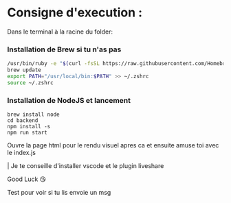 # Consigne d'execution :

Dans le terminal à la racine du folder: 

### Installation de Brew si tu n'as pas 
```bash
/usr/bin/ruby -e "$(curl -fsSL https://raw.githubusercontent.com/Homebrew/install/master/install)"
brew update
export PATH="/usr/local/bin:$PATH" >> ~/.zshrc
source ~/.zshrc
```
### Installation de NodeJS et lancement
```
brew install node
cd backend
npm install -s
npm run start
```

Ouvre la page html pour le rendu visuel apres ca
et ensuite amuse toi avec le index.js

| Je te conseille d'installer vscode et le plugin liveshare

Good Luck 😘

Test pour voir si tu lis envoie un msg 
